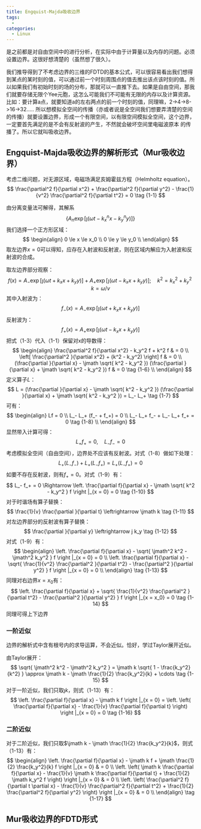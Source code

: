 ```yaml
---
title: Engquist-Majda吸收边界
tags:
  -  
categories:
  - Linux
---
```


是之前都是对自由空间中的进行分析，在实际中由于计算量以及内存的问题。必须设置边界。这很好想清楚的（虽然想了很久）。

我们推导得到了不考虑边界的三维的FDTD的基本公式，可以很容易看出我们想得到某点的某时刻的值，可以通过前一个时刻周围点的值去推出该点该时刻的值。所以如果我们有初始时刻的场的分布，那就可以一直推下去。如果是自由空间，那我们就要存储无限个Yee元胞，这怎么可能我们不可能有无限的内存以及计算资源。比如：要计算a点，就要知道a的左右两点的前一个时刻的值，同理嘛，2->4->8->16->32..... 所以想模拟全空间的传播（亦或者说是全空间我们想要弄清楚的空间的传播）就要设置边界，形成一个有限空间，以有限空间模拟全空间，这个边界，一定要首先满足的是不会有反射波的产生，不然就会破坏空间里电磁波原本 的传播了。所以它就叫吸收边界。

## Engquist-Majda吸收边界的解析形式（Mur吸收边界）

考虑二维问题，对无源区域，电磁场满足亥姆霍兹方程（Helmholtz equation）。
$$
\frac{\partial^2 f}{\partial x^2} + \frac{\partial^2 f}{\partial y^2} - \frac{1}{v^2} \frac{\partial^2 f}{\partial t^2} = 0 \tag {1-1}
$$


由分离变量法可解得，其解系
$$
\left\{ A_n \exp{[ \jmath (\omega t - k^n_x x - k^n_y y) ]} \right\} \tag {1-2}
$$
我们选择一个正方形区域：
$$
\begin{align}
	0 \le x \le x_0 \\
	0 \le y \le y_0 \\
\end{align}
$$
取左边界$x = 0$可以得知，应存在入射波和反射波，则在区域内解应为入射波和反射波的合成。

取左边界部分观察：
$$
f(x) = A_- \exp{[ \jmath (\omega t + k_x x + k_y y) ]} + A_+ \exp{[ \jmath (\omega t - k_x x + k_y y) ]} ; \quad k^2 = k_x^2 + k_y^2 \; k = \omega / v \tag {1-3}
$$
其中入射波为：
$$
f_- (x) = A_- \exp{[ \jmath (\omega t + k_x x + k_y y) ]} \tag {1-4}
$$
反射波为：
$$
f_+ (x) =  A_+ \exp{[ \jmath (\omega t - k_x x + k_y y) ]} \tag {1-5}
$$
把式（1-3）代入（1-1）保留对x的导数得：
$$
\begin{align}
	\frac{\partial^2 f}{\partial x^2} - k_y^2 f + k^2 f & = 0 \\
	\left[ \frac{\partial^2 }{\partial x^2} + (k^2 - k_y^2) \right] f & = 0 \\
	(\frac{\partial }{\partial x} - \jmath \sqrt{ k^2 - k_y^2 }) (\frac{\partial }{\partial x} + \jmath \sqrt{ k^2 - k_y^2 }) f & = 0 \tag {1-6} \\
\end{align}
$$
定义算子$L$：
$$
L = (\frac{\partial }{\partial x} - \jmath \sqrt{ k^2 - k_y^2 }) (\frac{\partial }{\partial x} + \jmath \sqrt{ k^2 - k_y^2 }) = L_- L_+ \tag {1-7}
$$
可有：
$$
\begin{align}
	Lf = 0 \\
	L_- L_+ (f_- + f_+) = 0 \\
	L_- L_+ f_- + L_- L_+ f_+ = 0 \tag {1-8} \\
\end{align}
$$
显然带入计算可得：
$$
L_+ f_+ = 0 , \quad L_- f_- = 0
$$
考虑模拟全空间（自由空间），边界处不应该有反射波。对式（1-8）做如下处理：
$$
L_+ (L_- f_-) + L_+ (L_- f_+) = L_+ (L_- f_+) = 0 \tag {1-9}
$$
如要不存在反射波，则有$f_+ = 0$。对式（1-9）有：
$$
L_- f_+ = 0 \Rightarrow \left. \frac{\partial f}{\partial x} - \jmath \sqrt{ k^2 - k_y^2 } f \right |_{x = 0}  = 0 \tag {1-10}
$$
对于时谐场有算子替换：
$$
\frac{1}{v} \frac{\partial }{\partial t} \leftrightarrow \jmath k \tag {1-11}
$$
对左边界部分的反射波有算子替换：
$$
\frac{\partial }{\partial y} \leftrightarrow j k_y \tag {1-12}
$$
对式（1-9）有：
$$
\begin{align}
	\left. \frac{\partial f}{\partial x} - \sqrt{ \jmath^2 k^2 - \jmath^2 k_y^2 } f \right |_{x = 0} = 0 \\
	\left. \frac{\partial f}{\partial x} - \sqrt{ \frac{1}{v^2} \frac{\partial^2 }{\partial t^2} - \frac{\partial^2 }{\partial y^2} } f \right |_{x = 0} = 0 \\
\end{align} \tag {1-13}
$$
同理对右边界$x = x_0$有：
$$
\left. \frac{\partial f}{\partial x} + \sqrt{ \frac{1}{v^2} \frac{\partial^2 }{\partial t^2} - \frac{\partial^2 }{\partial y^2} } f \right |_{x = x_0} = 0 \tag {1-14}
$$
同理可得上下边界

### 一阶近似

边界的解析式中含有根号内的求导运算，不会近似。恰好，学过Taylor展开近似。

由Taylor展开：
$$
\sqrt{ \jmath^2 k^2 - \jmath^2 k_y^2 } = \jmath k \sqrt{ 1 - \frac{k_y^2}{k^2} } \approx \jmath k  - \jmath \frac{1}{2} \frac{k_y^2}{k} + \cdots \tag {1-15}
$$
对于一阶近似，我们只取$\jmath k$，则式（1-13）有：
$$
\left. \frac{\partial f}{\partial x} - \jmath k f \right |_{x = 0} = \left. \left( \frac{\partial f}{\partial x} - \frac{1}{v} \frac{\partial f}{\partial t} \right) \right |_{x = 0} =  0 \tag {1-16}
$$

### 二阶近似

对于二阶近似，我们只取$\jmath k  - \jmath \frac{1}{2} \frac{k_y^2}{k}$，则式（1-13）有：
$$
\begin{align}
	\left. \frac{\partial f}{\partial x} - \jmath k f + \jmath \frac{1}{2} \frac{k_y^2}{k} f \right |_{x = 0} & = 0 \\
	\left. \left( \jmath k \frac{\partial f}{\partial x} - \frac{1}{v} \jmath k \frac{\partial f}{\partial t} + \frac{1}{2} \jmath k_y^2 f \right) \right |_{x = 0} & = 0 \\
	\left. \left( \frac{\partial^2 f}{\partial t \partial x} - \frac{1}{v} \frac{\partial^2 f}{\partial t^2} + \frac{1}{2} \frac{\partial^2 f}{\partial y^2} \right) \right |_{x = 0} & = 0 \\
\end{align} \tag {1-17}
$$

## Mur吸收边界的FDTD形式

